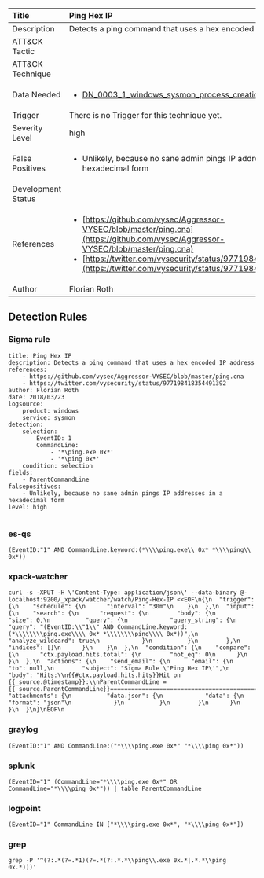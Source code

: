 | Title                | Ping Hex IP                                                                                                                                                 |
|:---------------------|:------------------------------------------------------------------------------------------------------------------------------------------------------------|
| Description          | Detects a ping command that uses a hex encoded IP address                                                                                                                                           |
| ATT&amp;CK Tactic    | <ul></ul>  |
| ATT&amp;CK Technique | <ul></ul>                             |
| Data Needed          | <ul><li>[DN_0003_1_windows_sysmon_process_creation](../Data_Needed/DN_0003_1_windows_sysmon_process_creation.md)</li></ul>                                                         |
| Trigger              |  There is no Trigger for this technique yet.  |
| Severity Level       | high                                                                                                                                                 |
| False Positives      | <ul><li>Unlikely, because no sane admin pings IP addresses in a hexadecimal form</li></ul>                                                                  |
| Development Status   |                                                                                                                                                 |
| References           | <ul><li>[https://github.com/vysec/Aggressor-VYSEC/blob/master/ping.cna](https://github.com/vysec/Aggressor-VYSEC/blob/master/ping.cna)</li><li>[https://twitter.com/vysecurity/status/977198418354491392](https://twitter.com/vysecurity/status/977198418354491392)</li></ul>                                                          |
| Author               | Florian Roth                                                                                                                                                |


## Detection Rules

### Sigma rule

```
title: Ping Hex IP
description: Detects a ping command that uses a hex encoded IP address
references:
    - https://github.com/vysec/Aggressor-VYSEC/blob/master/ping.cna
    - https://twitter.com/vysecurity/status/977198418354491392
author: Florian Roth
date: 2018/03/23
logsource:
    product: windows
    service: sysmon
detection:
    selection:
        EventID: 1
        CommandLine:
            - '*\ping.exe 0x*'
            - '*\ping 0x*'
    condition: selection
fields:
    - ParentCommandLine
falsepositives:
    - Unlikely, because no sane admin pings IP addresses in a hexadecimal form
level: high


```





### es-qs
    
```
(EventID:"1" AND CommandLine.keyword:(*\\\\ping.exe\\ 0x* *\\\\ping\\ 0x*))
```


### xpack-watcher
    
```
curl -s -XPUT -H \'Content-Type: application/json\' --data-binary @- localhost:9200/_xpack/watcher/watch/Ping-Hex-IP <<EOF\n{\n  "trigger": {\n    "schedule": {\n      "interval": "30m"\n    }\n  },\n  "input": {\n    "search": {\n      "request": {\n        "body": {\n          "size": 0,\n          "query": {\n            "query_string": {\n              "query": "(EventID:\\"1\\" AND CommandLine.keyword:(*\\\\\\\\ping.exe\\\\ 0x* *\\\\\\\\ping\\\\ 0x*))",\n              "analyze_wildcard": true\n            }\n          }\n        },\n        "indices": []\n      }\n    }\n  },\n  "condition": {\n    "compare": {\n      "ctx.payload.hits.total": {\n        "not_eq": 0\n      }\n    }\n  },\n  "actions": {\n    "send_email": {\n      "email": {\n        "to": null,\n        "subject": "Sigma Rule \'Ping Hex IP\'",\n        "body": "Hits:\\n{{#ctx.payload.hits.hits}}Hit on {{_source.@timestamp}}:\\nParentCommandLine = {{_source.ParentCommandLine}}================================================================================\\n{{/ctx.payload.hits.hits}}",\n        "attachments": {\n          "data.json": {\n            "data": {\n              "format": "json"\n            }\n          }\n        }\n      }\n    }\n  }\n}\nEOF\n
```


### graylog
    
```
(EventID:"1" AND CommandLine:("*\\\\ping.exe 0x*" "*\\\\ping 0x*"))
```


### splunk
    
```
(EventID="1" (CommandLine="*\\\\ping.exe 0x*" OR CommandLine="*\\\\ping 0x*")) | table ParentCommandLine
```


### logpoint
    
```
(EventID="1" CommandLine IN ["*\\\\ping.exe 0x*", "*\\\\ping 0x*"])
```


### grep
    
```
grep -P '^(?:.*(?=.*1)(?=.*(?:.*.*\\ping\\.exe 0x.*|.*.*\\ping 0x.*)))'
```



